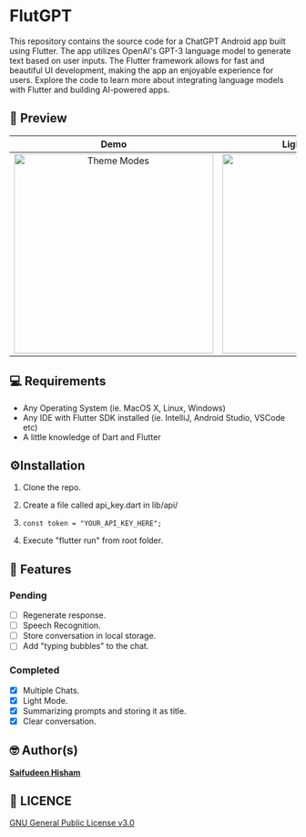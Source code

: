 # FlutGPT

This repository contains the source code for a ChatGPT Android app built using Flutter. The app utilizes OpenAI's GPT-3 language model to generate text based on user inputs. The Flutter framework allows for fast and beautiful UI development, making the app an enjoyable experience for users. Explore the code to learn more about integrating language models with Flutter and building AI-powered apps.

## 📸 Preview

<div align="center">

| Demo                          | Light/Dark Modes                                                             |
|:-----------------------------:|:----------------------------------------------------------------------------:|
| <img src="screenshots/demo.gif" title="" alt="Theme Modes" width="350"> | <img src="screenshots/thememode.gif" title="" alt="Theme Modes" width="350"> |

</div>

## 💻 Requirements

- Any Operating System (ie. MacOS X, Linux, Windows)
- Any IDE with Flutter SDK installed (ie. IntelliJ, Android Studio, VSCode etc)
- A little knowledge of Dart and Flutter

## ⚙️Installation

1. Clone the repo.

2. Create a file called api_key.dart in lib/api/

3. ```
   const token = "YOUR_API_KEY_HERE";
   ```

4. Execute "flutter run" from root folder.

## 📝 Features

### Pending

- [ ] Regenerate response.
- [ ] Speech Recognition.
- [ ] Store conversation in local storage.
- [ ] Add "typing bubbles" to the chat.

### Completed

- [x] Multiple Chats.
- [x] Light Mode.
- [x] Summarizing prompts and storing it as title.
- [x] Clear conversation.

## 🤓 Author(s)

**[Saifudeen Hisham](https://www.instagram.com/beSaif)**

## 🔖 LICENCE

[GNU General Public License v3.0](/LICENSE.md)
